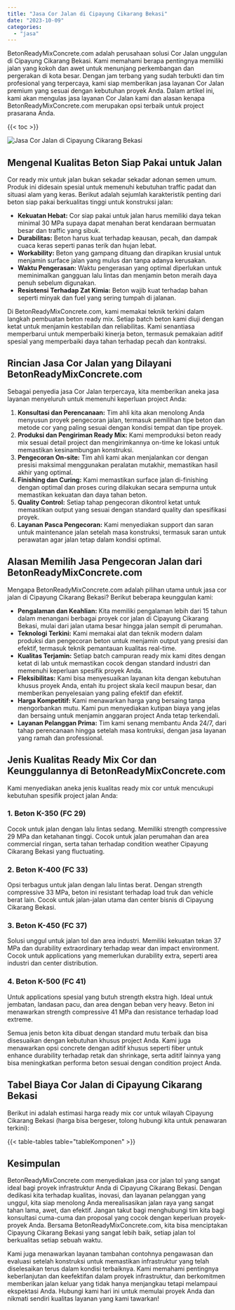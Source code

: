 ```yaml
---
title: "Jasa Cor Jalan di Cipayung Cikarang Bekasi"
date: "2023-10-09"
categories: 
  - "jasa"
---
```


BetonReadyMixConcrete.com adalah perusahaan solusi Cor Jalan unggulan di Cipayung Cikarang Bekasi. Kami memahami berapa pentingnya memiliki jalan yang kokoh dan awet untuk menunjang perkembangan dan pergerakan di kota besar. Dengan jam terbang yang sudah terbukti dan tim profesional yang terpercaya, kami siap memberikan jasa layanan Cor Jalan premium yang sesuai dengan kebutuhan proyek Anda. Dalam artikel ini, kami akan mengulas jasa layanan Cor Jalan kami dan alasan kenapa BetonReadyMixConcrete.com merupakan opsi terbaik untuk project prasarana Anda.

{{< toc >}}

![Jasa Cor Jalan di Cipayung Cikarang Bekasi](https://betoncor8.github.io/cor/harga-beton-readymix-concrete%20(18).png)

## Mengenal Kualitas Beton Siap Pakai untuk Jalan

Cor ready mix untuk jalan bukan sekadar sekadar adonan semen umum. Produk ini didesain spesial untuk memenuhi kebutuhan traffic padat dan situasi alam yang keras. Berikut adalah sejumlah karakteristik penting dari beton siap pakai berkualitas tinggi untuk konstruksi jalan:

- **Kekuatan Hebat:** Cor siap pakai untuk jalan harus memiliki daya tekan minimal 30 MPa supaya dapat menahan berat kendaraan bermuatan besar dan traffic yang sibuk.
- **Durabilitas:** Beton harus kuat terhadap keausan, pecah, dan dampak cuaca keras seperti panas terik dan hujan lebat.
- **Workability:** Beton yang gampang dituang dan dirapikan krusial untuk menjamin surface jalan yang mulus dan tanpa adanya kerusakan.
- **Waktu Pengerasan:** Waktu pengerasan yang optimal diperlukan untuk meminimalkan gangguan lalu lintas dan menjamin beton meraih daya penuh sebelum digunakan.
- **Resistensi Terhadap Zat Kimia:** Beton wajib kuat terhadap bahan seperti minyak dan fuel yang sering tumpah di jalanan.

Di BetonReadyMixConcrete.com, kami memakai teknik terkini dalam langkah pembuatan beton ready mix. Setiap batch beton kami diuji dengan ketat untuk menjamin kestabilan dan reliabilitas. Kami senantiasa memperbarui untuk memperbaiki kinerja beton, termasuk pemakaian aditif spesial yang memperbaiki daya tahan terhadap pecah dan kontraksi.

## Rincian Jasa Cor Jalan yang Dilayani BetonReadyMixConcrete.com

Sebagai penyedia jasa Cor Jalan terpercaya, kita memberikan aneka jasa layanan menyeluruh untuk memenuhi keperluan project Anda:

1. **Konsultasi dan Perencanaan:** Tim ahli kita akan menolong Anda menyusun proyek pengecoran jalan, termasuk pemilihan tipe beton dan metode cor yang paling sesuai dengan kondisi tempat dan tipe proyek.
2. **Produksi dan Pengiriman Ready Mix:** Kami memproduksi beton ready mix sesuai detail project dan mengirimkannya on-time ke lokasi untuk memastikan kesinambungan konstruksi.
3. **Pengecoran On-site:** Tim ahli kami akan menjalankan cor dengan presisi maksimal menggunakan peralatan mutakhir, memastikan hasil akhir yang optimal.
4. **Finishing dan Curing:** Kami memastikan surface jalan di-finishing dengan optimal dan proses curing dilakukan secara sempurna untuk memastikan kekuatan dan daya tahan beton.
5. **Quality Control:** Setiap tahap pengecoran dikontrol ketat untuk memastikan output yang sesuai dengan standard quality dan spesifikasi proyek.
6. **Layanan Pasca Pengecoran:** Kami menyediakan support dan saran untuk maintenance jalan setelah masa konstruksi, termasuk saran untuk perawatan agar jalan tetap dalam kondisi optimal.

## Alasan Memilih Jasa Pengecoran Jalan dari BetonReadyMixConcrete.com

Mengapa BetonReadyMixConcrete.com adalah pilihan utama untuk jasa cor jalan di Cipayung Cikarang Bekasi? Berikut beberapa keunggulan kami:

- **Pengalaman dan Keahlian:** Kita memiliki pengalaman lebih dari 15 tahun dalam menangani berbagai proyek cor jalan di Cipayung Cikarang Bekasi, mulai dari jalan utama besar hingga jalan sempit di perumahan.
- **Teknologi Terkini:** Kami memakai alat dan teknik modern dalam produksi dan pengecoran beton untuk menjamin output yang presisi dan efektif, termasuk teknik pemantauan kualitas real-time.
- **Kualitas Terjamin:** Setiap batch campuran ready mix kami dites dengan ketat di lab untuk memastikan cocok dengan standard industri dan memenuhi keperluan spesifik proyek Anda.
- **Fleksibilitas:** Kami bisa menyesuaikan layanan kita dengan kebutuhan khusus proyek Anda, entah itu project skala kecil maupun besar, dan memberikan penyelesaian yang paling efektif dan efektif.
- **Harga Kompetitif:** Kami menawarkan harga yang bersaing tanpa mengorbankan mutu. Kami pun menyediakan kutipan biaya yang jelas dan bersaing untuk menjamin anggaran project Anda tetap terkendali.
- **Layanan Pelanggan Prima:** Tim kami senang membantu Anda 24/7, dari tahap perencanaan hingga setelah masa kontruksi, dengan jasa layanan yang ramah dan professional.

## Jenis Kualitas Ready Mix Cor dan Keunggulannya di BetonReadyMixConcrete.com

Kami menyediakan aneka jenis kualitas ready mix cor untuk mencukupi kebutuhan spesifik project jalan Anda:

### 1\. Beton K-350 (FC 29)

Cocok untuk jalan dengan lalu lintas sedang. Memiliki strength compressive 29 MPa dan ketahanan tinggi. Cocok untuk jalan perumahan dan area commercial ringan, serta tahan terhadap condition weather Cipayung Cikarang Bekasi yang fluctuating.

### 2\. Beton K-400 (FC 33)

Opsi terbagus untuk jalan dengan lalu lintas berat. Dengan strength compressive 33 MPa, beton ini resistant terhadap load truk dan vehicle berat lain. Cocok untuk jalan-jalan utama dan center bisnis di Cipayung Cikarang Bekasi.

### 3\. Beton K-450 (FC 37)

Solusi unggul untuk jalan tol dan area industri. Memiliki kekuatan tekan 37 MPa dan durability extraordinary terhadap wear dan impact environment. Cocok untuk applications yang memerlukan durability extra, seperti area industri dan center distribution.

### 4\. Beton K-500 (FC 41)

Untuk applications spesial yang butuh strength ekstra high. Ideal untuk jembatan, landasan pacu, dan area dengan beban very heavy. Beton ini menawarkan strength compressive 41 MPa dan resistance terhadap load extreme.

Semua jenis beton kita dibuat dengan standard mutu terbaik dan bisa disesuaikan dengan kebutuhan khusus project Anda. Kami juga menawarkan opsi concrete dengan aditif khusus seperti fiber untuk enhance durability terhadap retak dan shrinkage, serta aditif lainnya yang bisa meningkatkan performa beton sesuai dengan condition project Anda.

## Tabel Biaya Cor Jalan di Cipayung Cikarang Bekasi

Berikut ini adalah estimasi harga ready mix cor untuk wilayah Cipayung Cikarang Bekasi (harga bisa bergeser, tolong hubungi kita untuk penawaran terkini):

{{< table-tables table="tableKomponen" >}}

## Kesimpulan

BetonReadyMixConcrete.com menyediakan jasa cor jalan tol yang sangat ideal bagi proyek infrastruktur Anda di Cipayung Cikarang Bekasi. Dengan dedikasi kita terhadap kualitas, inovasi, dan layanan pelanggan yang unggul, kita siap menolong Anda merealisasikan jalan raya yang sangat tahan lama, awet, dan efektif. Jangan takut bagi menghubungi tim kita bagi konsultasi cuma-cuma dan proposal yang cocok dengan keperluan proyek-proyek Anda. Bersama BetonReadyMixConcrete.com, kita bisa menciptakan Cipayung Cikarang Bekasi yang sangat lebih baik, setiap jalan tol berkualitas setiap sebuah waktu.

Kami juga menawarkan layanan tambahan contohnya pengawasan dan evaluasi setelah konstruksi untuk memastikan infrastruktur yang telah diselesaikan terus dalam kondisi terbaiknya. Kami memahami pentingnya keberlanjutan dan keefektifan dalam proyek infrastruktur, dan berkomitmen memberikan jalan keluar yang tidak hanya menjangkau tetapi melampaui ekspektasi Anda. Hubungi kami hari ini untuk memulai proyek Anda dan nikmati sendiri kualitas layanan yang kami tawarkan!

